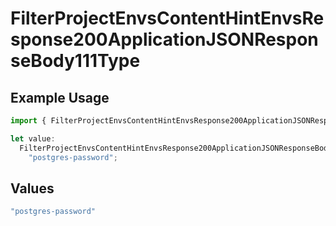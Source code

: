 # FilterProjectEnvsContentHintEnvsResponse200ApplicationJSONResponseBody111Type

## Example Usage

```typescript
import { FilterProjectEnvsContentHintEnvsResponse200ApplicationJSONResponseBody111Type } from "@vercel/sdk/models/operations";

let value:
  FilterProjectEnvsContentHintEnvsResponse200ApplicationJSONResponseBody111Type =
    "postgres-password";
```

## Values

```typescript
"postgres-password"
```